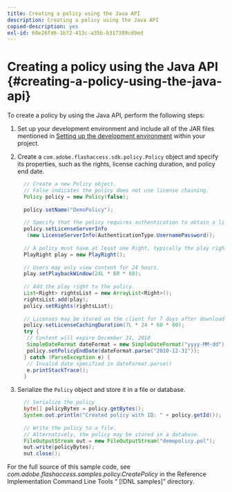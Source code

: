 ```yaml
---
title: Creating a policy using the Java API
description: Creating a policy using the Java API
copied-description: yes
exl-id: 60e26fd6-1b72-413c-a35b-b317389cd9ed
---
```

# Creating a policy using the Java API {#creating-a-policy-using-the-java-api}

To create a policy by using the Java API, perform the following steps:

1. Set up your development environment and include all of the JAR files mentioned in [Setting up the development environment](../../aaxs-protecting-content/content-setting-up-the-sdk/content-setting-up-the-dev-env.md) within your project. 
1. Create a `com.adobe.flashaccess.sdk.policy.Policy` object and specify its properties, such as the rights, license caching duration, and policy end date. 

   ```java
     // Create a new Policy object.  
     // False indicates the policy does not use license chaining.  
     Policy policy = new Policy(false);  
       
     policy.setName("DemoPolicy");  
       
     // Specify that the policy requires authentication to obtain a license.  
     policy.setLicenseServerInfo  
      (new LicenseServerInfo(AuthenticationType.UsernamePassword));  
       
     // A policy must have at least one Right, typically the play right  
     PlayRight play = new PlayRight();  
       
     // Users may only view content for 24 hours.  
     play.setPlaybackWindow(24L * 60 * 60);  
       
     // Add the play right to the policy.  
     List<Right> rightsList = new ArrayList<Right>();  
     rightsList.add(play);  
     policy.setRights(rightsList);  
       
     // Licenses may be stored on the client for 7 days after downloading  
     policy.setLicenseCachingDuration(7L * 24 * 60 * 60);  
     try {  
      // Content will expire December 31, 2010  
      SimpleDateFormat dateFormat = new SimpleDateFormat("yyyy-MM-dd");  
      policy.setPolicyEndDate(dateFormat.parse("2010-12-31"));  
     } catch (ParseException e) {  
      // Invalid date specified in dateFormat.parse()  
      e.printStackTrace();  
     }
   ```

1. Serialize the `Policy` object and store it in a file or database. 

   ```java
     // Serialize the policy  
     byte[] policyBytes = policy.getBytes();  
     System.out.println("Created policy with ID: " + policy.getId());  
        
     // Write the policy to a file.   
     // Alternatively, the policy may be stored in a database.  
     FileOutputStream out = new FileOutputStream("demopolicy.pol");  
     out.write(policyBytes);  
     out.close();
   ```

For the full source of this sample code, see *com.adobe.flashaccess.samples.policy.CreatePolicy* in the Reference Implementation Command Line Tools “ [!DNL samples]” directory.
